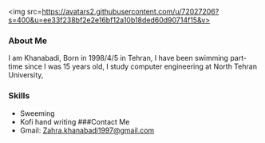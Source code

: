 <img src=https://avatars2.githubusercontent.com/u/72027206?s=400&u=ee33f238bf2e2e16bf12a10b18ded60d90714f15&v>
### About Me
I am Khanabadi,
Born in 1998/4/5 in Tehran,
I have been swimming part-time since I was 15 years old,
I study computer engineering at North Tehran University,
### Skills
 + Sweeming
 + Kofi hand writing
###Contact Me
 + Gmail: Zahra.khanabadi1997@gmail.com
